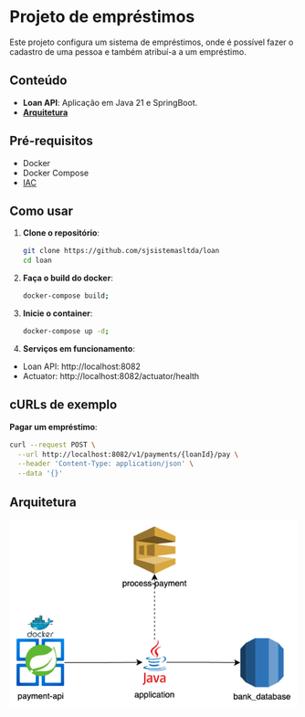 # Projeto de empréstimos

Este projeto configura um sistema de empréstimos, onde é possível fazer o cadastro de uma pessoa e também atribuí-a a um empréstimo.

## Conteúdo

- **Loan API**: Aplicação em Java 21 e SpringBoot.
- [**Arquitetura**](#arquitetura)

## Pré-requisitos

- Docker
- Docker Compose
- [IAC](https://github.com/sjsistemasltda/bank_iac)

## Como usar

1. **Clone o repositório**:
   ```sh
   git clone https://github.com/sjsistemasltda/loan
   cd loan

2. **Faça o build do docker**:
    ```sh
    docker-compose build;

3. **Inicie o container**:
    ```sh
    docker-compose up -d;

4. **Serviços em funcionamento**:
- Loan API: http://localhost:8082
- Actuator: http://localhost:8082/actuator/health

## cURLs de exemplo

**Pagar um empréstimo**:
```sh
curl --request POST \
  --url http://localhost:8082/v1/payments/{loanId}/pay \
  --header 'Content-Type: application/json' \
  --data '{}'
```

## Arquitetura
![](assets/payment_api.png)